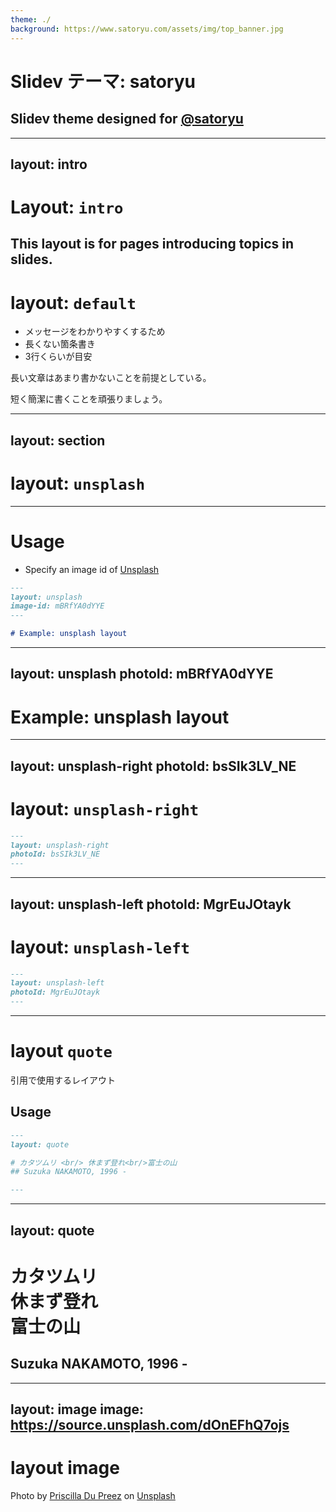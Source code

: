 ```yaml
---
theme: ./
background: https://www.satoryu.com/assets/img/top_banner.jpg
---
```


# Slidev テーマ: satoryu

## Slidev theme designed for [@satoryu](https://github.com/satoryu)

---
layout: intro
---

# Layout: `intro`

This layout is for pages introducing topics in slides.
---

# layout: `default`

- メッセージをわかりやすくするため
- 長くない箇条書き
- 3行くらいが目安

長い文章はあまり書かないことを前提としている。

短く簡潔に書くことを頑張りましょう。

---
layout: section
---

# layout: `unsplash`

---

# Usage

- Specify an image id of [Unsplash](https://unsplash.com/)

```markdown
---
layout: unsplash
image-id: mBRfYA0dYYE
---

# Example: unsplash layout
```

---
layout: unsplash
photoId: mBRfYA0dYYE
---

# Example: unsplash layout

---
layout: unsplash-right
photoId: bsSIk3LV_NE
---

# layout: `unsplash-right`

```markdown
---
layout: unsplash-right
photoId: bsSIk3LV_NE
---
```

---
layout: unsplash-left
photoId: MgrEuJOtayk
---

# layout: `unsplash-left`

```markdown
---
layout: unsplash-left
photoId: MgrEuJOtayk
---
```

---

# layout `quote`

引用で使用するレイアウト

## Usage

```markdown
---
layout: quote

# カタツムリ <br/> 休まず登れ<br/>富士の山
## Suzuka NAKAMOTO, 1996 -

---
```

---
layout: quote
---

# カタツムリ <br/> 休まず登れ<br/>富士の山
## Suzuka NAKAMOTO, 1996 -

---
layout: image
image: https://source.unsplash.com/dOnEFhQ7ojs
---

# layout image

<div class="absolute bottom-0 right-0 pr-1 text-xs">

Photo by <a href="https://unsplash.com/@priscilladupreez?utm_source=unsplash&utm_medium=referral&utm_content=creditCopyText">Priscilla Du Preez</a> on <a href="https://unsplash.com/s/photos/lazy?utm_source=unsplash&utm_medium=referral&utm_content=creditCopyText">Unsplash</a>

</div>
